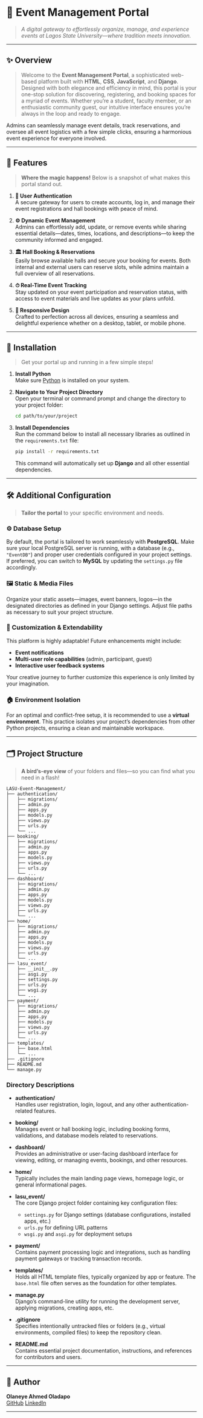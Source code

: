 # 🎉 **Event Management Portal**  
> *A digital gateway to effortlessly organize, manage, and experience events at Lagos State University—where tradition meets innovation.*

---

## ✨ **Overview**  
> Welcome to the **Event Management Portal**, a sophisticated web-based platform built with **HTML**, **CSS**, **JavaScript**, and **Django**. Designed with both elegance and efficiency in mind, this portal is your one-stop solution for discovering, registering, and booking spaces for a myriad of events. Whether you’re a student, faculty member, or an enthusiastic community guest, our intuitive interface ensures you’re always in the loop and ready to engage.

Admins can seamlessly manage event details, track reservations, and oversee all event logistics with a few simple clicks, ensuring a harmonious event experience for everyone involved.

---

## 🌟 **Features**  
> **Where the magic happens!** Below is a snapshot of what makes this portal stand out.

1. **🔐 User Authentication**  
   A secure gateway for users to create accounts, log in, and manage their event registrations and hall bookings with peace of mind.

2. **⚙️ Dynamic Event Management**  
   Admins can effortlessly add, update, or remove events while sharing essential details—dates, times, locations, and descriptions—to keep the community informed and engaged.

3. **🏛 Hall Booking & Reservations**  
   Easily browse available halls and secure your booking for events. Both internal and external users can reserve slots, while admins maintain a full overview of all reservations.

4. **⏱ Real-Time Event Tracking**  
   Stay updated on your event participation and reservation status, with access to event materials and live updates as your plans unfold.

5. **📱 Responsive Design**  
   Crafted to perfection across all devices, ensuring a seamless and delightful experience whether on a desktop, tablet, or mobile phone.

---

## 🚀 **Installation**  
> Get your portal up and running in a few simple steps!

1. **Install Python**  
   Make sure [Python](https://www.python.org/downloads/) is installed on your system.

2. **Navigate to Your Project Directory**  
   Open your terminal or command prompt and change the directory to your project folder:
   ```bash
   cd path/to/your/project
   ```

3. **Install Dependencies**  
   Run the command below to install all necessary libraries as outlined in the `requirements.txt` file:
   ```bash
   pip install -r requirements.txt
   ```
   This command will automatically set up **Django** and all other essential dependencies.

---

## 🛠️ **Additional Configuration**  
> **Tailor the portal** to your specific environment and needs.

### ⚙️ Database Setup  
By default, the portal is tailored to work seamlessly with **PostgreSQL**. Make sure your local PostgreSQL server is running, with a database (e.g., `"EventDB"`) and proper user credentials configured in your project settings. If preferred, you can switch to **MySQL** by updating the `settings.py` file accordingly.

### 🖼 Static & Media Files  
Organize your static assets—images, event banners, logos—in the designated directories as defined in your Django settings. Adjust file paths as necessary to suit your project structure.

### 🔧 Customization & Extendability  
This platform is highly adaptable! Future enhancements might include:
- **Event notifications**  
- **Multi-user role capabilities** (admin, participant, guest)  
- **Interactive user feedback systems**  

Your creative journey to further customize this experience is only limited by your imagination.

### 🏠 Environment Isolation  
For an optimal and conflict-free setup, it is recommended to use a **virtual environment**. This practice isolates your project’s dependencies from other Python projects, ensuring a clean and maintainable workspace.

---

## 🗂 **Project Structure**  
> **A bird’s-eye view** of your folders and files—so you can find what you need in a flash!

```plaintext
LASU-Event-Management/
├── authentication/
│   ├── migrations/
│   ├── admin.py
│   ├── apps.py
│   ├── models.py
│   ├── views.py
│   ├── urls.py
│   └── ...
├── booking/
│   ├── migrations/
│   ├── admin.py
│   ├── apps.py
│   ├── models.py
│   ├── views.py
│   ├── urls.py
│   └── ...
├── dashboard/
│   ├── migrations/
│   ├── admin.py
│   ├── apps.py
│   ├── models.py
│   ├── views.py
│   ├── urls.py
│   └── ...
├── home/
│   ├── migrations/
│   ├── admin.py
│   ├── apps.py
│   ├── models.py
│   ├── views.py
│   ├── urls.py
│   └── ...
├── lasu_event/
│   ├── __init__.py
│   ├── asgi.py
│   ├── settings.py
│   ├── urls.py
│   ├── wsgi.py
│   └── ...
├── payment/
│   ├── migrations/
│   ├── admin.py
│   ├── apps.py
│   ├── models.py
│   ├── views.py
│   ├── urls.py
│   └── ...
├── templates/
│   ├── base.html
│   └── ...
├── .gitignore
├── README.md
└── manage.py
```

### **Directory Descriptions**  
- **authentication/**  
  Handles user registration, login, logout, and any other authentication-related features.

- **booking/**  
  Manages event or hall booking logic, including booking forms, validations, and database models related to reservations.

- **dashboard/**  
  Provides an administrative or user-facing dashboard interface for viewing, editing, or managing events, bookings, and other resources.

- **home/**  
  Typically includes the main landing page views, homepage logic, or general informational pages.

- **lasu_event/**  
  The core Django project folder containing key configuration files:  
  - `settings.py` for Django settings (database configurations, installed apps, etc.)  
  - `urls.py` for defining URL patterns  
  - `wsgi.py` and `asgi.py` for deployment setups

- **payment/**  
  Contains payment processing logic and integrations, such as handling payment gateways or tracking transaction records.

- **templates/**  
  Holds all HTML template files, typically organized by app or feature. The `base.html` file often serves as the foundation for other templates.

- **manage.py**  
  Django’s command-line utility for running the development server, applying migrations, creating apps, etc.

- **.gitignore**  
  Specifies intentionally untracked files or folders (e.g., virtual environments, compiled files) to keep the repository clean.

- **README.md**  
  Contains essential project documentation, instructions, and references for contributors and users.

---

## 👤 **Author**  
**Olaneye Ahmed Oladapo**  
[GitHub](https://github.com/boboahmedino)  [LinkedIn](https://www.linkedin.com/in/olaneye/)

---

